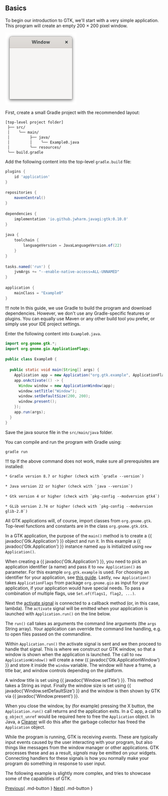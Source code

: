 ## Basics

To begin our introduction to GTK, we'll start with a very simple application. This program will create an empty 200 × 200 pixel window.

![A window](img/window-default.png)

First, create a small Gradle project with the recommended layout:

```
[top-level project folder]
 ├── src/
 │    ╰── main/
 │         ├── java/
 │         │    ╰── Example0.java
 │         ╰── resources/
 ╰── build.gradle
```

Add the following content into the top-level `gradle.build` file:

```groovy
plugins {
    id 'application'
}

repositories {
    mavenCentral()
}

dependencies {
    implementation 'io.github.jwharm.javagi:gtk:0.10.0'
}

java {
    toolchain {
        languageVersion = JavaLanguageVersion.of(22)
    }
}

tasks.named('run') {
    jvmArgs += "--enable-native-access=ALL-UNNAMED"
}

application {
    mainClass = "Example0"
}
```

!!! note
    In this guide, we use Gradle to build the program and download dependencies. However, we don't use any Gradle-specific features or plugins. You can equally use Maven or any other build tool you prefer, or simply use your IDE project settings.

Enter the following content into `Example0.java`.

```java
import org.gnome.gtk.*;
import org.gnome.gio.ApplicationFlags;

public class Example0 {

  public static void main(String[] args) {
    Application app = new Application("org.gtk.example", ApplicationFlags.DEFAULT_FLAGS);
    app.onActivate(() -> {
      Window window = new ApplicationWindow(app);
      window.setTitle("Window");
      window.setDefaultSize(200, 200);
      window.present();
    });
    app.run(args);
  }
}
```

Save the java source file in the `src/main/java` folder.

You can compile and run the program with Gradle using:

```
gradle run
```

!!! tip
    If the above command does not work, make sure all prerequisites are installed:
    
    * Gradle version 8.7 or higher (check with `gradle --version`)
    
    * Java version 22 or higher (check with `java --version`)
    
    * Gtk version 4 or higher (check with `pkg-config --modversion gtk4`)
    
    * GLib version 2.74 or higher (check with `pkg-config --modversion glib-2.0`)

All GTK applications will, of course, import classes from `org.gnome.gtk`. Top-level functions and constants are in the class `org.gnome.gtk.Gtk`.

In a GTK application, the purpose of the `main()` method is to create a {{ javadoc('Gtk.Application') }} object and run it. In this example a {{ javadoc('Gtk.Application') }} instance named `app` is initialized using `new Application()`.

When creating a {{ javadoc('Gtk.Application') }}, you need to pick an application identifier (a name) and pass it to `new Application()` as parameter. For this example `org.gtk.example` is used. For choosing an identifier for your application, see [this guide](https://developer.gnome.org/documentation/tutorials/application-id.html). Lastly, `new Application()` takes `ApplicationFlags` from package `org.gnome.gio` as input for your application, if your application would have special needs. To pass a combination of multiple flags, use `Set.of(flags1, flag2, ...)`.

Next the [activate signal](https://developer.gnome.org/documentation/tutorials/application.html) is connected to a callback method (or, in this case, lambda). The `activate` signal will be emitted when your application is launched with `Application.run()` on the line below.

The `run()` call takes as arguments the command line arguments (the `args` String array). Your application can override the command line handling, e.g. to open files passed on the commandline.

Within `Application.run()` the activate signal is sent and we then proceed to handle that signal. This is where we construct our GTK window, so that a window is shown when the application is launched. The call to `new ApplicationWindow()` will create a new {{ javadoc('Gtk.ApplicationWindow') }} and store it inside the `window` variable. The window will have a frame, a title bar, and window controls depending on the platform.

A window title is set using {{ javadoc('Window.setTitle') }}. This method takes a String as input. Finally the window size is set using {{ javadoc('Window.setDefaultSize') }} and the window is then shown by GTK via {{ javadoc('Window.present') }}.

When you close the window, by (for example) pressing the X button, the `Application.run()` call returns and the application exits. In a C app, a call to `g_object_unref` would be required here to free the `Application` object. In Java, a [Cleaner](https://docs.oracle.com/en/java/javase/22/docs/api/java.base/java/lang/ref/Cleaner.html) will do this after the garbage collector has freed the `Application` object.

While the program is running, GTK is receiving _events_. These are typically input events caused by the user interacting with your program, but also things like messages from the window manager or other applications. GTK processes these and as a result, _signals_ may be emitted on your widgets. Connecting handlers for these signals is how you normally make your program do something in response to user input.

The following example is slightly more complex, and tries to showcase some of the capabilities of GTK.

[Previous](getting_started_00.md){ .md-button } [Next](getting_started_02.md){ .md-button }
